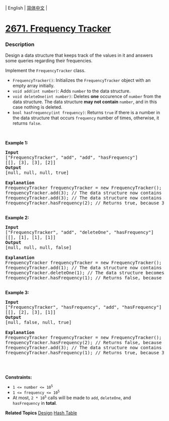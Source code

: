 | English | [简体中文](README.md) |

# [2671. Frequency Tracker](https://leetcode.cn/problems/frequency-tracker)
 ### Description
<p>Design a data structure that keeps track of the values in it and answers some queries regarding their frequencies.</p>

<p>Implement the <code>FrequencyTracker</code> class.</p>

<ul>
	<li><code>FrequencyTracker()</code>: Initializes the <code>FrequencyTracker</code> object with an empty array initially.</li>
	<li><code>void add(int number)</code>: Adds <code>number</code> to the data structure.</li>
	<li><code>void deleteOne(int number)</code>: Deletes <strong>one</strong> occurence of <code>number</code> from the data structure. The data structure <strong>may not contain</strong> <code>number</code>, and in this case nothing is deleted.</li>
	<li><code>bool hasFrequency(int frequency)</code>: Returns <code>true</code> if there is a number in the data structure that occurs <code>frequency</code> number of times, otherwise, it returns <code>false</code>.</li>
</ul>

<p>&nbsp;</p>
<p><strong class="example">Example 1:</strong></p>

<pre>
<strong>Input</strong>
[&quot;FrequencyTracker&quot;, &quot;add&quot;, &quot;add&quot;, &quot;hasFrequency&quot;]
[[], [3], [3], [2]]
<strong>Output</strong>
[null, null, null, true]

<strong>Explanation</strong>
FrequencyTracker frequencyTracker = new FrequencyTracker();
frequencyTracker.add(3); // The data structure now contains [3]
frequencyTracker.add(3); // The data structure now contains [3, 3]
frequencyTracker.hasFrequency(2); // Returns true, because 3 occurs twice

</pre>

<p><strong class="example">Example 2:</strong></p>

<pre>
<strong>Input</strong>
[&quot;FrequencyTracker&quot;, &quot;add&quot;, &quot;deleteOne&quot;, &quot;hasFrequency&quot;]
[[], [1], [1], [1]]
<strong>Output</strong>
[null, null, null, false]

<strong>Explanation</strong>
FrequencyTracker frequencyTracker = new FrequencyTracker();
frequencyTracker.add(1); // The data structure now contains [1]
frequencyTracker.deleteOne(1); // The data structure becomes empty []
frequencyTracker.hasFrequency(1); // Returns false, because the data structure is empty

</pre>

<p><strong class="example">Example 3:</strong></p>

<pre>
<strong>Input</strong>
[&quot;FrequencyTracker&quot;, &quot;hasFrequency&quot;, &quot;add&quot;, &quot;hasFrequency&quot;]
[[], [2], [3], [1]]
<strong>Output</strong>
[null, false, null, true]

<strong>Explanation</strong>
FrequencyTracker frequencyTracker = new FrequencyTracker();
frequencyTracker.hasFrequency(2); // Returns false, because the data structure is empty
frequencyTracker.add(3); // The data structure now contains [3]
frequencyTracker.hasFrequency(1); // Returns true, because 3 occurs once

</pre>

<p>&nbsp;</p>
<p><strong>Constraints:</strong></p>

<ul>
	<li><code>1 &lt;= number &lt;= 10<sup>5</sup></code></li>
	<li><code>1 &lt;= frequency &lt;= 10<sup>5</sup></code></li>
	<li>At most, <code>2 *&nbsp;10<sup>5</sup></code>&nbsp;calls will be made to <code>add</code>, <code>deleteOne</code>, and <code>hasFrequency</code>&nbsp;in <strong>total</strong>.</li>
</ul>

**Related Topics**  [Design](https://leetcode.cn/tag/design) [Hash Table](https://leetcode.cn/tag/hash-table) 